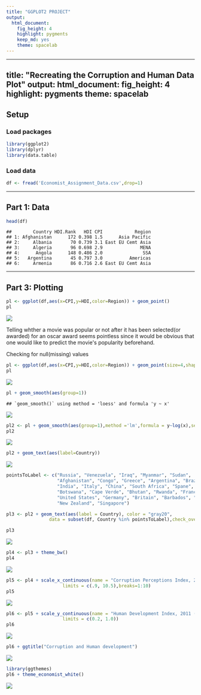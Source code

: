 ```yaml
---
title: "GGPLOT2 PROJECT"
output: 
  html_document: 
    fig_height: 4
    highlight: pygments
    keep_md: yes
    theme: spacelab
---
```


---
title: "Recreating the Corruption and Human Data Plot"
output: 
  html_document: 
    fig_height: 4
    highlight: pygments
    theme: spacelab
---

## Setup

### Load packages


```r
library(ggplot2)
library(dplyr)
library(data.table)
```

### Load data



```r
df <- fread('Economist_Assignment_Data.csv',drop=1)
```



* * *

## Part 1: Data

```r
head(df)
```

```
##        Country HDI.Rank   HDI CPI            Region
## 1: Afghanistan      172 0.398 1.5      Asia Pacific
## 2:     Albania       70 0.739 3.1 East EU Cemt Asia
## 3:     Algeria       96 0.698 2.9              MENA
## 4:      Angola      148 0.486 2.0               SSA
## 5:   Argentina       45 0.797 3.0          Americas
## 6:     Armenia       86 0.716 2.6 East EU Cemt Asia
```
 

* * *

## Part 3: Plotting



```r
pl <- ggplot(df,aes(x=CPI,y=HDI,color=Region)) + geom_point()
pl
```

![](GGPLOT@_files/figure-html/unnamed-chunk-2-1.png)<!-- -->

Telling whther a movie was popular or not after it has been selected(or awarded) for an oscar award seems pointless since it would be obvious that one would like to predict the movie's popularity beforehand.


Checking for null(missing) values


```r
pl <- ggplot(df,aes(x=CPI,y=HDI,color=Region)) + geom_point(size=4,shape=1)
pl
```

![](GGPLOT@_files/figure-html/unnamed-chunk-3-1.png)<!-- -->




```r
pl + geom_smooth(aes(group=1))
```

```
## `geom_smooth()` using method = 'loess' and formula 'y ~ x'
```

![](GGPLOT@_files/figure-html/unnamed-chunk-4-1.png)<!-- -->



```r
pl2 <- pl + geom_smooth(aes(group=1),method ='lm',formula = y~log(x),se=FALSE,color='red')
pl2
```

![](GGPLOT@_files/figure-html/unnamed-chunk-5-1.png)<!-- -->


```r
pl2 + geom_text(aes(label=Country))
```

![](GGPLOT@_files/figure-html/unnamed-chunk-6-1.png)<!-- -->



```r
pointsToLabel <- c("Russia", "Venezuela", "Iraq", "Myanmar", "Sudan",
                   "Afghanistan", "Congo", "Greece", "Argentina", "Brazil",
                   "India", "Italy", "China", "South Africa", "Spane",
                   "Botswana", "Cape Verde", "Bhutan", "Rwanda", "France",
                   "United States", "Germany", "Britain", "Barbados", "Norway", "Japan",
                   "New Zealand", "Singapore")

pl3 <- pl2 + geom_text(aes(label = Country), color = "gray20", 
                data = subset(df, Country %in% pointsToLabel),check_overlap = TRUE)

pl3
```

![](GGPLOT@_files/figure-html/unnamed-chunk-7-1.png)<!-- -->



```r
pl4 <- pl3 + theme_bw() 
pl4
```

![](GGPLOT@_files/figure-html/unnamed-chunk-8-1.png)<!-- -->



```r
pl5 <- pl4 + scale_x_continuous(name = "Corruption Perceptions Index, 2011 (10=least corrupt)",
                     limits = c(.9, 10.5),breaks=1:10) 
pl5
```

![](GGPLOT@_files/figure-html/unnamed-chunk-9-1.png)<!-- -->






```r
pl6 <- pl5 + scale_y_continuous(name = "Human Development Index, 2011 (1=Best)",
                     limits = c(0.2, 1.0))
pl6
```

![](GGPLOT@_files/figure-html/unnamed-chunk-10-1.png)<!-- -->



```r
pl6 + ggtitle("Corruption and Human development")
```

![](GGPLOT@_files/figure-html/unnamed-chunk-11-1.png)<!-- -->



```r
library(ggthemes)
pl6 + theme_economist_white()
```

![](GGPLOT@_files/figure-html/unnamed-chunk-12-1.png)<!-- -->









